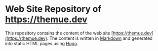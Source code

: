 # Web Site Repository of https://themue.dev

This repository contains the content of the web site
[https://themue.dev](https://themue.dev). The content
is written in [Markdown](https://en.wikipedia.org/wiki/Markdown)
and generated into static HTML pages using [Hugo](https://gohugo.io/).
